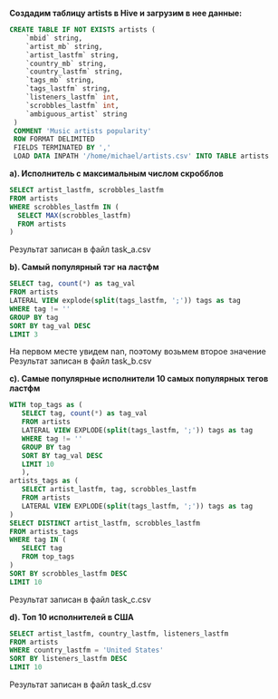 __Создадим таблицу artists в Hive и загрузим в нее данные:__

```sql
CREATE TABLE IF NOT EXISTS artists (
    `mbid` string,
    `artist_mb` string,
    `artist_lastfm` string,
    `country_mb` string,
    `country_lastfm` string,
    `tags_mb` string,
    `tags_lastfm` string,
    `listeners_lastfm` int,
    `scrobbles_lastfm` int,
    `ambiguous_artist` string
 )
 COMMENT 'Music artists popularity'
 ROW FORMAT DELIMITED
 FIELDS TERMINATED BY ','
 LOAD DATA INPATH '/home/michael/artists.csv' INTO TABLE artists
 ```
 __а). Исполнитель с максимальным числом скробблов__
 ```sql
SELECT artist_lastfm, scrobbles_lastfm
FROM artists
WHERE scrobbles_lastfm IN (
   SELECT MAX(scrobbles_lastfm)
   FROM artists
)
```
Результат записан в файл task_a.csv

 __b). Самый популярный тэг на ластфм__
 ```sql
SELECT tag, count(*) as tag_val 
FROM artists
LATERAL VIEW explode(split(tags_lastfm, ';')) tags as tag
WHERE tag != ''
GROUP BY tag
SORT BY tag_val DESC
LIMIT 3
 ```
На первом месте увидем nan, поэтому возьмем второе значение
Результат записан в файл task_b.csv

 __c). Самые популярные исполнители 10 самых популярных тегов ластфм__
 ```sql
WITH top_tags as (
    SELECT tag, count(*) as tag_val
    FROM artists
    LATERAL VIEW EXPLODE(split(tags_lastfm, ';')) tags as tag
    WHERE tag != ''
    GROUP BY tag
    SORT BY tag_val DESC
    LIMIT 10
    ),
artists_tags as (
    SELECT artist_lastfm, tag, scrobbles_lastfm
    FROM artists
    LATERAL VIEW EXPLODE(split(tags_lastfm, ';')) tags as tag
)
SELECT DISTINCT artist_lastfm, scrobbles_lastfm
FROM artists_tags
WHERE tag IN (
    SELECT tag 
    FROM top_tags
)
SORT BY scrobbles_lastfm DESC
LIMIT 10
```
Результат записан в файл task_c.csv

 __d). Топ 10 исполнителей в США__
 ```sql
SELECT artist_lastfm, country_lastfm, listeners_lastfm
FROM artists 
WHERE country_lastfm = 'United States'
SORT BY listeners_lastfm DESC
LIMIT 10
```
Результат записан в файл task_d.csv
 
